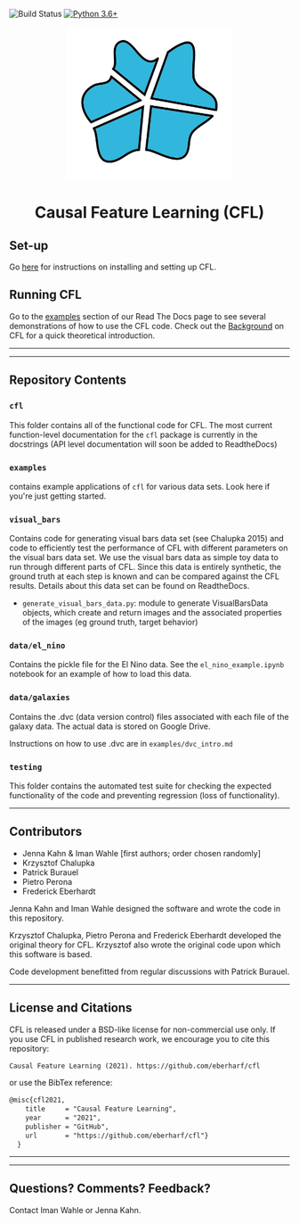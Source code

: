 ![Build Status](https://github.com/eberharf/cfl/workflows/AutomatedTests/badge.svg)
[![Python 3.6+](https://img.shields.io/badge/python-3.6+-blue.svg)](https://www.python.org/downloads/release/python-360/)

<p align="center">
<img src=docs/logo.jpg width="300" />
</p>
<h1 align="center">Causal Feature Learning (CFL)</h1>

## Set-up 

Go [here](https://cfl.readthedocs.io/en/latest/getting_started/SETUP.html) for instructions on installing and setting up CFL. 

## Running CFL

Go to the [examples](https://cfl.readthedocs.io/en/latest/examples/cfl_code_intro.html) section of our Read The Docs page to see several demonstrations of how to use the CFL code. Check out the [Background](https://cfl.readthedocs.io/en/latest/getting_started/cfl_intro.html) on CFL for a quick theoretical introduction.

-----------------------------------------
-------------------------------------------
## Repository Contents
### `cfl`
This folder contains all of the functional code for CFL. The most current function-level documentation for the `cfl` package is currently in the docstrings (API level documentation will soon be added to ReadtheDocs)


### `examples`
contains example applications of `cfl` for various data sets. Look here if you're just getting started.

### `visual_bars`
Contains code for generating visual bars data set (see Chalupka 2015) and code to efficiently test the performance of CFL with different parameters on the visual bars data set. We use the visual bars data as simple toy data to run through different parts of CFL. Since this data is entirely synthetic, the ground truth at each step is known and can be compared against the CFL results. Details about this data set can be found on ReadtheDocs.

- `generate_visual_bars_data.py`: module to generate VisualBarsData objects, which create and return images and the associated properties of the images (eg ground truth, target behavior)

### `data/el_nino`
Contains the pickle file for the El Nino data. See the `el_nino_example.ipynb` notebook for an example of how to load this data.

### `data/galaxies`
Contains the .dvc (data version control) files associated with each file of the galaxy data. The actual data is stored on Google Drive.

Instructions on how to use .dvc are in `examples/dvc_intro.md`

### `testing`
This folder contains the automated test suite for checking the expected functionality of the code and preventing regression (loss of functionality).

--------------------------------------------
## Contributors

- Jenna Kahn & Iman Wahle [first authors; order chosen randomly]
- Krzysztof Chalupka
- Patrick Burauel
- Pietro Perona
- Frederick Eberhardt


Jenna Kahn and Iman Wahle designed the software and wrote the code in this repository.

Krzysztof Chalupka, Pietro Perona and Frederick Eberhardt developed the original theory for CFL. Krzysztof also wrote the original code upon which this software is based.

Code development benefitted from regular discussions with Patrick Burauel.



--------------------------------------
## License and Citations

CFL is released under a BSD-like license for non-commercial use only. If you use CFL in published research work, we encourage you to cite this repository:

```
Causal Feature Learning (2021). https://github.com/eberharf/cfl
```

or use the BibTex reference:

```
@misc{cfl2021,
    title     = "Causal Feature Learning",
    year      = "2021",
    publisher = "GitHub",
    url       = "https://github.com/eberharf/cfl"}
  }
```

----------------------------------------------------------

-----------------------------------

## Questions? Comments? Feedback? 

Contact Iman Wahle or Jenna Kahn. 
